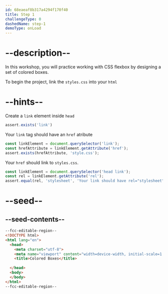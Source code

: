 ```yaml
---
id: 68eaeaf8b317a4294f170f40
title: Step 1
challengeType: 0
dashedName: step-1
demoType: onLoad
---
```


# --description--

In this workshop, you will practice working with CSS flexbox by designing a set of colored boxes.  

To begin the project, link the `styles.css` into your `html` 

# --hints--

Create a `link` element inside `head`

```js
assert.exists('link')
```

Your `link` tag should have an `href` atribute

```js
const linkElement = document.querySelector('link');
const hrefAttribute = linkElement.getAttribute('href');
assert.exists(hrefAttribute, 'style.css');
```

Your `href` should link to `styles.css`.

```js
const linkElement = document.querySelector('head link');
const rel = linkElement.getAttribute('rel');
assert.equal(rel, 'stylesheet', 'Your link should have rel="stylesheet"');
```

# --seed--

## --seed-contents--

```html
--fcc-editable-region--
<!DOCTYPE html>
<html lang="en">
  <head>
    <meta charset="utf-8">
    <meta name="viewport" content="width=device-width, initial-scale=1.0">
    <title>Colored Boxes</title>
    
  </head>
  <body>
  </body>
</html>
--fcc-editable-region--
```
